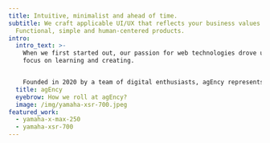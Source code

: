 ```yaml
---
title: Intuitive, minimalist and ahead of time.
subtitle: We craft applicable UI/UX that reflects your business values.
  Functional, simple and human-centered products.
intro:
  intro_text: >-
    When we first started out, our passion for web technologies drove us to
    focus on learning and creating.


    Founded in 2020 by a team of digital enthusiasts, agEncy represents a creative agency that helps businesses and individuals enhance or create their digital presence and strategy. 
  title: agEncy
  eyebrow: How we roll at agEncy?
  image: /img/yamaha-xsr-700.jpeg
featured_work:
  - yamaha-x-max-250
  - yamaha-xsr-700
---
```

